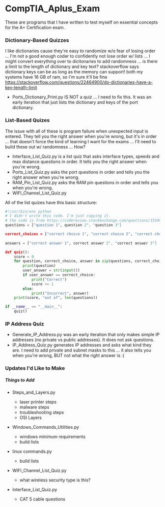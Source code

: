 # CompTIA_Aplus_Exam
These are programs that I have written to test myself on essential concepts for the A+ Certification exam.

### Dictionary-Based Quizzes
I like dictionaries cause they're easy to randomize w/o fear of losing order ... I'm not a good enough coder to confidently not lose order w/ lists ... I might convert everything over to dicitonaries to add randomness ... is there a limit to the length of dictionary and key text?
stackoverflow says dictionary keys can be as long as the memory can support! both my systems have 16 GB of ram, so I'm sure it'll be fine https://stackoverflow.com/questions/22464900/do-dictionaries-have-a-key-length-limit

* Ports_Dictionary_Print.py IS NOT a quiz ... I need to fix this. It was an early iteration that just lists the dictionary and keys of the port dictionary. 

### List-Based Quizes
The issue with all of these is program failure when unexpected input is entered. They tell you the right answer when you're wrong, but it's in order ... that doesn't force the kind of learning I want for the exams ... I'll need to build these out w/ randomness ... How?
* Interface_List_Quiz.py is a list quiz that asks interface types, speeds and max distance questions in order. It tells you the right answer when you're wrong.
* Ports_List_Quiz.py asks the port questions in order and tells you the right answer when you're wrong. 
* RAM_Pin_List_Quiz.py asks the RAM pin questions in order and tells you when you're wrong. 
* WIFI_Channel_List_Quiz.py 

All of the list quizes have this basic structure:
```python
#!/usr/bin/env python
# I didn't write this code. I'm just copying it.
# the code is from https://codereview.stackexchange.com/questions/153495/simple-multiple-choice-quiz
questions = ["question 1", question 2", "question 3"]

correct_choices = ["correct choice 1", "correct choice 2", "correct choice 3"]
                   
answers = ["correct answer 1", correct answer 2", "correct answer 3"]

def quiz():
    score = 0
    for question, correct_choice, answer in zip(questions, correct_choices, answers):
        print(question)
        user_answer = str(input())
        if user_answer == correct_choice:
            print("Correct")
            score += 1
        else:
            print("Incorrect", answer)
    print(score, "out of", len(questions))

if __name__ == "__main__":
    quiz()
```
### IP Address Quiz
* Generate_IP_Address.py was an early iteration that only makes simple IP addresses (no private vs public addresses). It does not ask questions. 
* IP_Address_Quiz.py generates IP addresses and asks what kind they are. I need to add private and subnet masks to this ... it also tells you when you're wrong, BUT not what the right answer is :(



### Updates I'd Like to Make

##### Things to Add
* Steps_and_Layers.py
	* laser printer steps
	* malware steps
	* troubleshooting steps
	* OSI Layers


* Windows_Commands_Utilities.py
	* windows minimum requirements
	* build lists
* linux commands.py
	* build lists



* WIFI_Channel_List_Quiz.py
	* what wireless security type is this?
* Interface_List_Quiz.py
	* CAT 5 cable questions










































